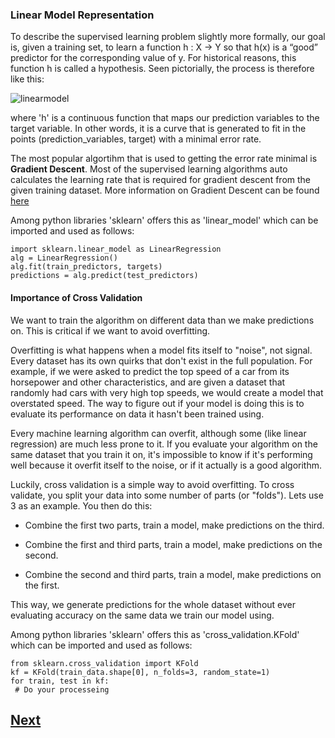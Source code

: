 ### Linear Model Representation

To describe the supervised learning problem slightly more formally, our goal is, given a training set, to learn a function h : X → Y so that h(x) is a “good” predictor for the corresponding value of y. For historical reasons, this function h is called a hypothesis. Seen pictorially, the process is therefore like this:

![linearmodel](https://cloud.githubusercontent.com/assets/8801972/21876561/f2732e74-d8a9-11e6-997f-4c8ca60e858b.png)

where 'h' is a continuous function that maps our prediction variables to the target variable. In other words, it is a curve that is generated to fit in the points (prediction_variables, target) with a minimal error rate.

The most popular algortihm that is used to getting the error rate minimal is **Gradient Descent**. Most of the supervised learning algorithms auto calculates the learning rate that is required for gradient descent from the given training dataset. More information on Gradient Descent can be found [here](https://en.wikipedia.org/wiki/Gradient_descent)

Among python libraries 'sklearn' offers this as 'linear_model' which can be imported and used as follows:

```
import sklearn.linear_model as LinearRegression
alg = LinearRegression()
alg.fit(train_predictors, targets)
predictions = alg.predict(test_predictors)
```

#### Importance of Cross Validation

We want to train the algorithm on different data than we make predictions on. This is critical if we want to avoid overfitting.

Overfitting is what happens when a model fits itself to "noise", not signal. Every dataset has its own quirks that don't exist in the full population. For example, if we were asked to predict the top speed of a car from its horsepower and other characteristics, and are given a dataset that randomly had cars with very high top speeds, we would create a model that overstated speed. The way to figure out if your model is doing this is to evaluate its performance on data it hasn't been trained using.

Every machine learning algorithm can overfit, although some (like linear regression) are much less prone to it. If you evaluate your algorithm on the same dataset that you train it on, it's impossible to know if it's performing well because it overfit itself to the noise, or if it actually is a good algorithm.

Luckily, cross validation is a simple way to avoid overfitting. To cross validate, you split your data into some number of parts (or "folds"). Lets use 3 as an example. You then do this:

* Combine the first two parts, train a model, make predictions on the third.

* Combine the first and third parts, train a model, make predictions on the second.

* Combine the second and third parts, train a model, make predictions on the first.

This way, we generate predictions for the whole dataset without ever evaluating accuracy on the same data we train our model using.

Among python libraries 'sklearn' offers this as 'cross_validation.KFold' which can be imported and used as follows:

```
from sklearn.cross_validation import KFold
kf = KFold(train_data.shape[0], n_folds=3, random_state=1)
for train, test in kf:
 # Do your processeing
```

## [Next](https://github.com/sheikirfanbasha/MachineLearning/tree/master/Excerices/01_Titanic-MachineLearningfromDisaster)
